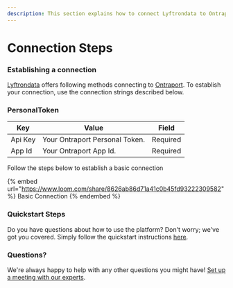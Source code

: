 ```yaml
---
description: This section explains how to connect Lyftrondata to Ontraport.
---
```


# Connection Steps

### Establishing a connection

[Lyftrondata](https://www.lyftrondata.com) offers following methods connecting to [Ontraport](https://www.lyftrondata.com/integration/sales-analytics/ontraport/). To establish your connection, use the connection strings described below.

### PersonalToken

| Key     | Value                          | Field    |
| ------- | ------------------------------ | -------- |
| Api Key | Your Ontraport Personal Token. | Required |
| App Id  | Your Ontraport App Id.         | Required |

Follow the steps below to establish a basic connection

{% embed url="https://www.loom.com/share/8626ab86d71a41c0b45fd93222309582" %}
Basic Connection
{% endembed %}

### Quickstart Steps

Do you have questions about how to use the platform? Don't worry; we've got you covered. Simply follow the quickstart instructions [here](./).

### Questions? <a href="#questions" id="questions"></a>

We're always happy to help with any other questions you might have! [Set up a meeting with our experts](https://www.lyftrondata.com/book-a-meeting/).
